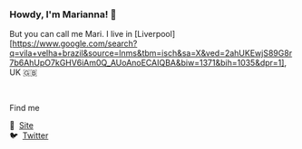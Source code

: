 ### Howdy, I'm Marianna! 👋

But you can call me Mari. I live in [Liverpool][https://www.google.com/search?q=vila+velha+brazil&source=lnms&tbm=isch&sa=X&ved=2ahUKEwjS89G8r7b6AhUpO7kGHV6iAm0Q_AUoAnoECAIQBA&biw=1371&bih=1035&dpr=1], UK 🇬🇧

&nbsp;

Find me 

🚀 &nbsp;[Site](https://agyrafa.com)<br />
🐦 &nbsp;[Twitter](https://twitter.com/agyrafa)<br />
